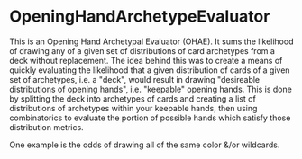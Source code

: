 # OpeningHandArchetypeEvaluator
This is an Opening Hand Archetypal Evaluator (OHAE). It sums the likelihood of drawing any of a given set of distributions of card archetypes from a deck without replacement.
The idea behind this was to create a means of quickly evaluating the likelihood that a given distribution of cards of a given set of archetypes, i.e. a "deck", would result 
in drawing "desireable distributions of opening hands", i.e. "keepable" opening hands. This is done by splitting the deck into archetypes of cards and creating a list of 
distributions of archetypes within your keepable hands, then using combinatorics to evaluate the portion of possible hands which satisfy those distribution metrics.

One example is the odds of drawing all of the same color &/or wildcards.
